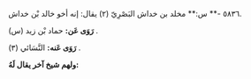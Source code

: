 ٥٨٣٦ -** س:** مخلد بن خداش البَصْرِيّ (٢) يقال: إنه أخو خالد بْن خداش.

**رَوَى عَن:** حماد بْن زيد (س) .

**رَوَى عَنه:** النَّسَائي (٣) .

**ولهم شيخ آخر يقال لَهُ:**